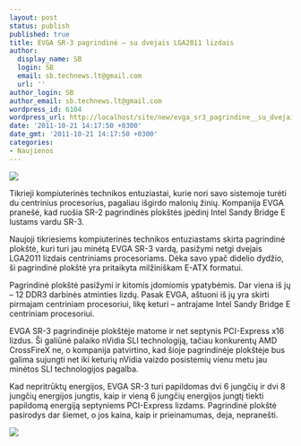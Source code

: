 ```yaml
---
layout: post
status: publish
published: true
title: EVGA SR-3 pagrindinė – su dvejais LGA2011 lizdais
author:
  display_name: SB
  login: SB
  email: sb.technews.lt@gmail.com
  url: ''
author_login: SB
author_email: sb.technews.lt@gmail.com
wordpress_id: 6104
wordpress_url: http://localhost/site/new/evga_sr3_pagrindine__su_dvejais_lga2011_lizdais/
date: '2011-10-21 14:17:50 +0300'
date_gmt: '2011-10-21 14:17:50 +0300'
categories:
- Naujienos
---
```

<div class="imgright"><img src="http://technews.lt/upload/classifiedsr2f.jpg"  /></div>
<p>Tikrieji kompiuterinės technikos entuziastai, kurie nori savo sistemoje turėti du centrinius procesorius, pagaliau išgirdo malonių žinių. Kompanija EVGA pranešė, kad ruošia SR-2 pagrindinės plokštės įpėdinį Intel Sandy Bridge E lustams vardu SR-3.</p>
<p>Naujoji tikriesiems kompiuterinės technikos entuziastams skirta pagrindinė plokštė, kuri turi jau minėtą EVGA SR-3 vardą, pasižymi netgi dvejais LGA2011 lizdais centriniams procesoriams. Dėka savo ypač didelio dydžio, ši pagrindinė plokštė yra pritaikyta milžiniškam E-ATX formatui.</p>
<p>Pagrindinė plokštė pasižymi ir kitomis įdomiomis ypatybėmis. Dar viena iš jų – 12 DDR3 darbinės atminties lizdų. Pasak EVGA, aštuoni iš jų yra skirti pirmajam centriniam procesoriui, likę keturi – antrajame Intel Sandy Bridge E centriniam procesoriui.</p>
<p>EVGA SR-3 pagrindinėje plokštėje matome ir net septynis PCI-Express x16 lizdus. Ši galiūnė palaiko nVidia SLI technologiją, tačiau konkurentų AMD CrossFireX ne, o kompanija patvirtino, kad šioje pagrindinėje plokštėje bus galima sujungti net iki keturių nVidia vaizdo posistemių vienu metu jau minėtos SLI technologijos pagalba.</p>
<p>Kad nepritrūktų energijos, EVGA SR-3 turi papildomas dvi 6 jungčių ir dvi 8 jungčių energijos jungtis, kaip ir vieną 6 jungčių energijos jungtį tiekti papildomą energiją septyniems PCI-Express lizdams. Pagrindinė plokštė pasirodys dar šiemet, o jos kaina, kaip ir prieinamumas, deja, nepranešti.</p>
<p><img src="http://technews.lt/upload/EVGAmonster.jpg" /></p>
